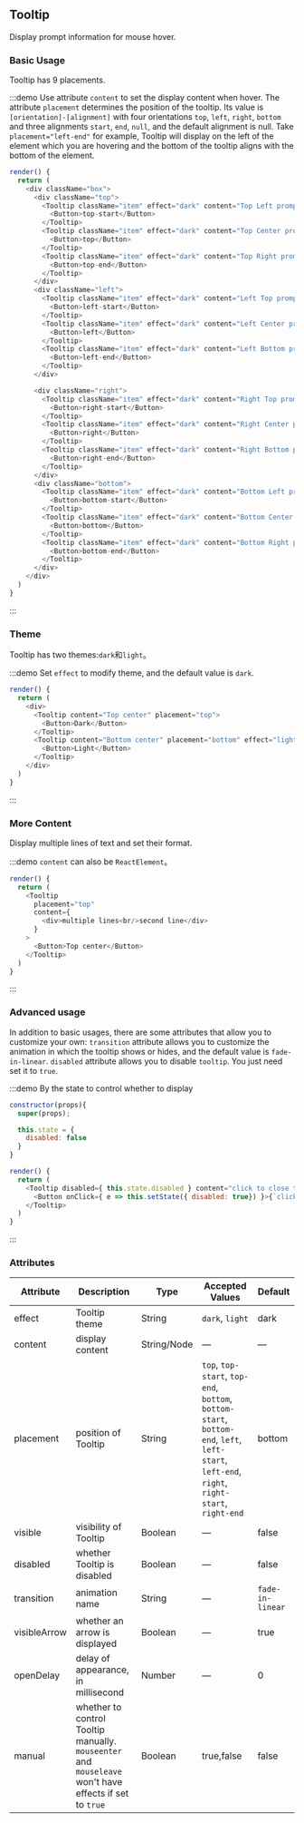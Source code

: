 ## Tooltip

Display prompt information for mouse hover.

### Basic Usage

Tooltip has 9 placements.

:::demo Use attribute `content` to set the display content when hover. The attribute `placement` determines the position of the tooltip. Its value is `[orientation]-[alignment]` with four orientations `top`, `left`, `right`, `bottom` and three alignments `start`, `end`, `null`, and the default alignment is null. Take `placement="left-end"` for example, Tooltip will display on the left of the element which you are hovering and the bottom of the tooltip aligns with the bottom of the element.

```js
render() {
  return (
    <div className="box">
      <div className="top">
        <Tooltip className="item" effect="dark" content="Top Left prompts info" placement="top-start">
          <Button>top-start</Button>
        </Tooltip>
        <Tooltip className="item" effect="dark" content="Top Center prompts info" placement="top">
          <Button>top</Button>
        </Tooltip>
        <Tooltip className="item" effect="dark" content="Top Right prompts info" placement="top-end">
          <Button>top-end</Button>
        </Tooltip>
      </div>
      <div className="left">
        <Tooltip className="item" effect="dark" content="Left Top prompts info" placement="left-start">
          <Button>left-start</Button>
        </Tooltip>
        <Tooltip className="item" effect="dark" content="Left Center prompts info" placement="left">
          <Button>left</Button>
        </Tooltip>
        <Tooltip className="item" effect="dark" content="Left Bottom prompts info" placement="left-end">
          <Button>left-end</Button>
        </Tooltip>
      </div>

      <div className="right">
        <Tooltip className="item" effect="dark" content="Right Top prompts info" placement="right-start">
          <Button>right-start</Button>
        </Tooltip>
        <Tooltip className="item" effect="dark" content="Right Center prompts info" placement="right">
          <Button>right</Button>
        </Tooltip>
        <Tooltip className="item" effect="dark" content="Right Bottom prompts info" placement="right-end">
          <Button>right-end</Button>
        </Tooltip>
      </div>
      <div className="bottom">
        <Tooltip className="item" effect="dark" content="Bottom Left prompts info" placement="bottom-start">
          <Button>bottom-start</Button>
        </Tooltip>
        <Tooltip className="item" effect="dark" content="Bottom Center prompts info" placement="bottom">
          <Button>bottom</Button>
        </Tooltip>
        <Tooltip className="item" effect="dark" content="Bottom Right prompts info" placement="bottom-end">
          <Button>bottom-end</Button>
        </Tooltip>
      </div>
    </div>
  )
}
```
:::

### Theme

Tooltip has two themes:`dark`和`light`。


:::demo Set `effect` to modify theme, and the default value is `dark`.
```js
render() {
  return (
    <div>
      <Tooltip content="Top center" placement="top">
        <Button>Dark</Button>
      </Tooltip>
      <Tooltip content="Bottom center" placement="bottom" effect="light">
        <Button>Light</Button>
      </Tooltip>
    </div>
  )
}
```
:::

### More Content

Display multiple lines of text and set their format.

:::demo `content` can also be `ReactElement`。
```js
render() {
  return (
    <Tooltip
      placement="top"
      content={
        <div>multiple lines<br/>second line</div>
      }
    >
      <Button>Top center</Button>
    </Tooltip>
  )
}
```
:::

### Advanced usage

In addition to basic usages, there are some attributes that allow you to customize your own: `transition` attribute allows you to customize the animation in which the tooltip shows or hides, and the default value is `fade-in-linear`. `disabled` attribute allows you to disable `tooltip`. You just need set it to `true`.

:::demo By the state to control whether to display
```js
constructor(props){
  super(props);

  this.state = {
    disabled: false
  }
}

render() {
  return (
    <Tooltip disabled={ this.state.disabled } content="click to close tooltip function" placement="bottom" effect="light">
      <Button onClick={ e => this.setState({ disabled: true}) }>{`click to ${this.state.disabled ? 'active' : 'close' } tooltip function`}</Button>
    </Tooltip>
  )
}
```
:::

### Attributes
| Attribute               | Description                                | Type             | Accepted Values      | Default |
|--------------------|----------------------------------------------------------|-------------------|-------------|--------|
|  effect        |  Tooltip theme  | String            | `dark`, `light`  | dark  |
|  content        |  display content  | String/Node            | — | — |
|  placement        |  position of Tooltip  | String           |  `top`, `top-start`, `top-end`, `bottom`, `bottom-start`, `bottom-end`, `left`, `left-start`, `left-end`, `right`, `right-start`, `right-end` |  bottom |
|  visible        |  visibility of Tooltip  | Boolean           | — |  false |
|  disabled       |  whether Tooltip is disabled  | Boolean           | — |  false |
|  transition     |  animation name      | String             | — | `fade-in-linear` |
|  visibleArrow   |  whether an arrow is displayed | Boolean | — | true |
| openDelay | delay of appearance, in millisecond | Number | — | 0 |
| manual | whether to control Tooltip manually. `mouseenter` and `mouseleave` won't have effects if set to `true` | Boolean | true,false| false |
